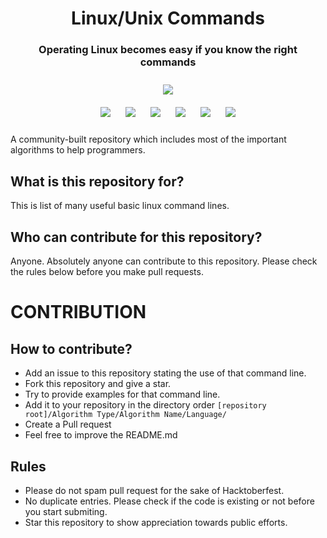 <h1 align="center">Linux/Unix Commands</h1>
<h3 align="center">Operating Linux becomes easy if you know the right commands</h3>

<p align="center">
<img style="padding:10px;" src="https://img.shields.io/badge/Open%20Source-💕%20-9cf?style=for-the-badge"><br>
<img style="padding:10px;" src="https://img.shields.io/github/contributors/iamshm/Linux-Unix-Commands?style=flat-square">
<img style="padding:10px;" src="https://img.shields.io/github/hacktoberfest/2019/iamshm/Linux-Unix-Commands?suggestion_label=Hacktoberfest&style=flat-square">
<img style="padding:10px;" src="https://img.shields.io/github/forks/iamshm/Linux-Unix-Commands?label=Forks&style=flat-square">
<img style="padding:10px;" src="https://img.shields.io/github/stars/iamshm/Linux-Unix-Commands?style=flat-square">
<img style="padding:10px;" src="https://img.shields.io/github/languages/count/iamshm/Linux-Unix-Commands?style=flat-square">
<img style="padding:10px;" src="https://img.shields.io/github/license/iamshm/Linux-Unix-Commands?style=flat-square">


A community-built repository which includes most of the important algorithms to help programmers.

</p>

## What is this repository for?

This is list of many useful basic linux command lines.

## Who can contribute for this repository?

Anyone. Absolutely anyone can contribute to this repository. Please check the rules below before you make pull requests.

# CONTRIBUTION

## How to contribute?

- Add an issue to this repository stating the use of that command line.
- Fork this repository and give a star.
- Try to provide examples for that command line.
- Add it to your repository in the directory order `[repository root]/Algorithm Type/Algorithm Name/Language/`
- Create a Pull request
- Feel free to improve the README.md

## Rules

- Please do not spam pull request for the sake of Hacktoberfest.
- No duplicate entries. Please check if the code is existing or not before you start submiting.
- Star this repository to show appreciation towards public efforts.

